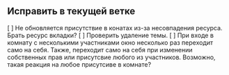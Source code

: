 Исправить в текущей ветке
-------------------------
[ ] Не обновляется присутствие в конатах из-за несовпадения ресурса. Брать ресурс вкладки?
[ ] Проверить удаление темы. 
[ ] При входе в комнату с несколькими участниками окно несколько раз переходит само на себя. Также, переходит само на себя при изменении собственных прав или присутсвие любого из участников. Возможно, такая реакция на любое присутсиве в комнате? 
